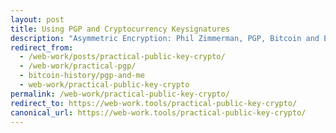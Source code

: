 ```yaml
---
layout: post
title: Using PGP and Cryptocurrency Keysignatures
description: "Asymmetric Encryption: Phil Zimmerman, PGP, Bitcoin and Ethereum key-signatures, Escrow, SSL, Various Apps and Resourses."
redirect_from:
  - /web-work/posts/practical-public-key-crypto/
  - /web-work/practical-pgp/
  - bitcoin-history/pgp-and-me
  - web-work/practical-public-key-crypto
permalink: /web-work/practical-public-key-crypto/
redirect_to: https://web-work.tools/practical-public-key-crypto/
canonical_url: https://web-work.tools/practical-public-key-crypto/
---
```

